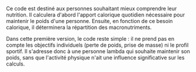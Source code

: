 Ce code est destiné aux personnes souhaitant mieux comprendre leur nutrition. Il calculera d'abord l'apport calorique quotidien nécessaire pour maintenir le poids d'une personne. Ensuite, en fonction de ce besoin calorique, il déterminera la répartition des macronutriments.

Dans cette première version, le code reste simple : il ne prend pas en compte les objectifs individuels (perte de poids, prise de masse) ni le profil sportif. Il s'adresse donc à une personne lambda qui souhaite maintenir son poids, sans que l'activité physique n'ait une influence significative sur les calculs.
